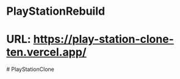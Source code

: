 ﻿# PlayStationRebuild
# URL: https://play-station-clone-ten.vercel.app/
#   P l a y S t a t i o n C l o n e  
 